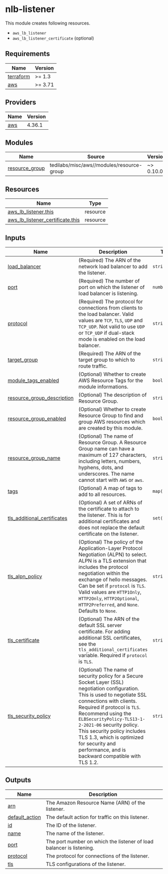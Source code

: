 # nlb-listener

This module creates following resources.

- `aws_lb_listener`
- `aws_lb_listener_certificate` (optional)

<!-- BEGINNING OF PRE-COMMIT-TERRAFORM DOCS HOOK -->
## Requirements

| Name | Version |
|------|---------|
| <a name="requirement_terraform"></a> [terraform](#requirement\_terraform) | >= 1.3 |
| <a name="requirement_aws"></a> [aws](#requirement\_aws) | >= 3.71 |

## Providers

| Name | Version |
|------|---------|
| <a name="provider_aws"></a> [aws](#provider\_aws) | 4.36.1 |

## Modules

| Name | Source | Version |
|------|--------|---------|
| <a name="module_resource_group"></a> [resource\_group](#module\_resource\_group) | tedilabs/misc/aws//modules/resource-group | ~> 0.10.0 |

## Resources

| Name | Type |
|------|------|
| [aws_lb_listener.this](https://registry.terraform.io/providers/hashicorp/aws/latest/docs/resources/lb_listener) | resource |
| [aws_lb_listener_certificate.this](https://registry.terraform.io/providers/hashicorp/aws/latest/docs/resources/lb_listener_certificate) | resource |

## Inputs

| Name | Description | Type | Default | Required |
|------|-------------|------|---------|:--------:|
| <a name="input_load_balancer"></a> [load\_balancer](#input\_load\_balancer) | (Required) The ARN of the network load balancer to add the listener. | `string` | n/a | yes |
| <a name="input_port"></a> [port](#input\_port) | (Required) The number of port on which the listener of load balancer is listening. | `number` | n/a | yes |
| <a name="input_protocol"></a> [protocol](#input\_protocol) | (Required) The protocol for connections from clients to the load balancer. Valid values are `TCP`, `TLS`, `UDP` and `TCP_UDP`. Not valid to use `UDP` or `TCP_UDP` if dual-stack mode is enabled on the load balancer. | `string` | n/a | yes |
| <a name="input_target_group"></a> [target\_group](#input\_target\_group) | (Required) The ARN of the target group to which to route traffic. | `string` | n/a | yes |
| <a name="input_module_tags_enabled"></a> [module\_tags\_enabled](#input\_module\_tags\_enabled) | (Optional) Whether to create AWS Resource Tags for the module informations. | `bool` | `true` | no |
| <a name="input_resource_group_description"></a> [resource\_group\_description](#input\_resource\_group\_description) | (Optional) The description of Resource Group. | `string` | `"Managed by Terraform."` | no |
| <a name="input_resource_group_enabled"></a> [resource\_group\_enabled](#input\_resource\_group\_enabled) | (Optional) Whether to create Resource Group to find and group AWS resources which are created by this module. | `bool` | `true` | no |
| <a name="input_resource_group_name"></a> [resource\_group\_name](#input\_resource\_group\_name) | (Optional) The name of Resource Group. A Resource Group name can have a maximum of 127 characters, including letters, numbers, hyphens, dots, and underscores. The name cannot start with `AWS` or `aws`. | `string` | `""` | no |
| <a name="input_tags"></a> [tags](#input\_tags) | (Optional) A map of tags to add to all resources. | `map(string)` | `{}` | no |
| <a name="input_tls_additional_certificates"></a> [tls\_additional\_certificates](#input\_tls\_additional\_certificates) | (Optional) A set of ARNs of the certificate to attach to the listener. This is for additional certificates and does not replace the default certificate on the listener. | `set(string)` | `[]` | no |
| <a name="input_tls_alpn_policy"></a> [tls\_alpn\_policy](#input\_tls\_alpn\_policy) | (Optional) The policy of the Application-Layer Protocol Negotiation (ALPN) to select. ALPN is a TLS extension that includes the protocol negotiation within the exchange of hello messages. Can be set if `protocol` is `TLS`. Valid values are `HTTP1Only`, `HTTP2Only`, `HTTP2Optional`, `HTTP2Preferred`, and `None`. Defaults to `None`. | `string` | `"None"` | no |
| <a name="input_tls_certificate"></a> [tls\_certificate](#input\_tls\_certificate) | (Optional) The ARN of the default SSL server certificate. For adding additional SSL certificates, see the `tls_additional_certificates` variable. Required if `protocol` is `TLS`. | `string` | `null` | no |
| <a name="input_tls_security_policy"></a> [tls\_security\_policy](#input\_tls\_security\_policy) | (Optional) The name of security policy for a Secure Socket Layer (SSL) negotiation configuration. This is used to negotiate SSL connections with clients. Required if protocol is `TLS`. Recommend using the `ELBSecurityPolicy-TLS13-1-2-2021-06` security policy. This security policy includes TLS 1.3, which is optimized for security and performance, and is backward compatible with TLS 1.2. | `string` | `"ELBSecurityPolicy-TLS13-1-2-2021-06"` | no |

## Outputs

| Name | Description |
|------|-------------|
| <a name="output_arn"></a> [arn](#output\_arn) | The Amazon Resource Name (ARN) of the listener. |
| <a name="output_default_action"></a> [default\_action](#output\_default\_action) | The default action for traffic on this listener. |
| <a name="output_id"></a> [id](#output\_id) | The ID of the listener. |
| <a name="output_name"></a> [name](#output\_name) | The name of the listener. |
| <a name="output_port"></a> [port](#output\_port) | The port number on which the listener of load balancer is listening. |
| <a name="output_protocol"></a> [protocol](#output\_protocol) | The protocol for connections of the listener. |
| <a name="output_tls"></a> [tls](#output\_tls) | TLS configurations of the listener. |
<!-- END OF PRE-COMMIT-TERRAFORM DOCS HOOK -->
